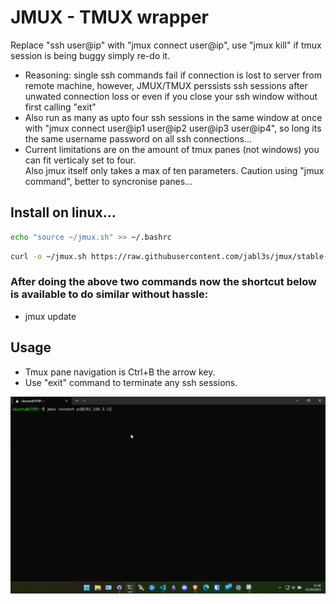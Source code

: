 # JMUX - TMUX wrapper  
Replace "ssh user@ip" with "jmux connect user@ip", use "jmux kill" if tmux session is being buggy simply re-do it.  
- Reasoning: single ssh commands fail if connection is lost to server from remote machine, however, JMUX/TMUX perssists ssh sessions after unwated connection loss or even if you close your ssh window without first calling "exit"
- Also run as many as upto four ssh sessions in the same window at once with "jmux connect user@ip1 user@ip2 user@ip3 user@ip4", so long its the same username password on all ssh connections...  
- Current limitations are on the amount of tmux panes (not windows) you can fit verticaly set to four.  
Also jmux itself only takes a max of ten parameters. Caution using "jmux command", better to syncronise panes...    
## Install on linux...    
``` bash
echo "source ~/jmux.sh" >> ~/.bashrc
```    
``` bash
curl -o ~/jmux.sh https://raw.githubusercontent.com/jabl3s/jmux/stable-release/jmux.sh && source ~/.bashrc && jmux dependencies
```  
### After doing the above two commands now the shortcut below is available to do similar without hassle:  
- jmux update   
  
## Usage  
- Tmux pane navigation is Ctrl+B the arrow key.  
- Use "exit" command to terminate any ssh sessions.    

![Alt text](/assets/images/jmuxdemo2.gif)  

  






